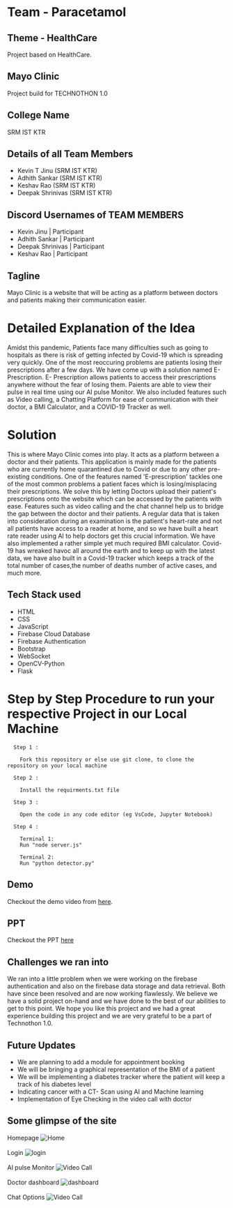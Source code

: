 # Team - Paracetamol

## Theme - HealthCare
Project based on HealthCare.

## Mayo Clinic
Project build for TECHNOTHON 1.0

## College Name
SRM IST KTR

## Details of all Team Members
- Kevin T Jinu (SRM IST KTR)
- Adhith Sankar (SRM IST KTR)
- Keshav Rao (SRM IST KTR)
- Deepak Shrinivas (SRM IST KTR)

## Discord Usernames of TEAM MEMBERS
- Kevin Jinu | Participant
- Adhith Sankar | Participant
- Deepak Shrinivas | Participant
- Keshav Rao | Participant

## Tagline
Mayo Clinic is a website that will be acting as a platform between doctors and patients making their communication easier.

# Detailed Explanation of the Idea
Amidst this pandemic, Patients face many difficulties such as going to hospitals as there is risk of getting infected by Covid-19 which is spreading very quickly. One of the most reoccuring problems are patients losing their prescriptions after a few days. We have come up with a solution named E- Prescription. 
E- Prescription allows patients to access their prescriptions anywhere without the fear of losing them. Paients are able to view their pulse in real time using our AI pulse Monitor. We also included features such as Video calling, a Chatting Platform for ease of communication with their doctor, a BMI Calculator, and a COVID-19 Tracker as well.

# Solution
This is where Mayo Clinic comes into play. It acts as a platform between a doctor and their patients. This application is mainly made for the patients who are currently home quarantined due to Covid or due to any other pre-existing conditions. One of the features named 'E-prescription' tackles one of the most common problems a patient faces which is losing/misplacing their prescriptions. We solve this by letting Doctors upload their patient's prescriptions onto the website which can be accessed by the patients with ease. Features such as video calling and the chat channel help us to bridge the gap between the doctor and their patients. A regular data that is taken into consideration during an examination is the patient's heart-rate and not all patients have access to a reader at home, and so we have built a heart rate reader using AI to help doctors get this crucial information. We have also implemented a rather simple yet much required BMI calculator. Covid-19 has wreaked havoc all around the earth and to keep up with the latest data, we have also built in a Covid-19 tracker which keeps a track of the total number of cases,the number of deaths number of active cases, and much more.

## Tech Stack used

- HTML
- CSS
- JavaScript
- Firebase Cloud Database
- Firebase Authentication
- Bootstrap
- WebSocket
- OpenCV-Python
- Flask

# Step by Step Procedure to run your respective Project in our Local Machine

      Step 1 :

        Fork this repository or else use git clone, to clone the repository on your local machine

      Step 2 :

        Install the requirments.txt file

      Step 3 :

        Open the code in any code editor (eg VsCode, Jupyter Notebook)

      Step 4 :

        Terminal 1:
        Run "node server.js"

        Terminal 2:
        Run "python detector.py"

## Demo

Checkout the demo video from [here](https://youtu.be/by7GalIYopE).

## PPT

Checkout the PPT [here](https://drive.google.com/file/d/1_gtecq73eBg-j7EYOndyVS28Q4nAWrjK/view?usp=sharing)

## Challenges we ran into

We ran into a little problem when we were working on the firebase authentication and also on the firebase data storage and data retrieval. Both have since been resolved and are now working flawlessly. We believe we have a solid project on-hand and we have done to the best of our abilities to get to this point. We hope you like this project and we had a great experience building this project and we are very grateful to be a part of Technothon 1.0.

## Future Updates

- We are planning to add a module for appointment booking
- We will be bringing a graphical representation of the BMI of a patient
- We will be implementing a diabetes tracker where the patient will keep a track of his diabetes level
- Indicating cancer with a CT- Scan using AI and Machine learning
- Implementation of Eye Checking in the video call with doctor

## Some glimpse of the site

Homepage
![Home](gitImg/About.png)
<br><br>
Login
![login](gitImg/login.png)
<br><br>
AI pulse Monitor
![Video Call](gitImg/AI.png)
<br><br>
Doctor dashboard
![dashboard](gitImg/dashboard.png)
<br><br>
Chat Options
![Video Call](gitImg/videocall.png)
<br><br>
